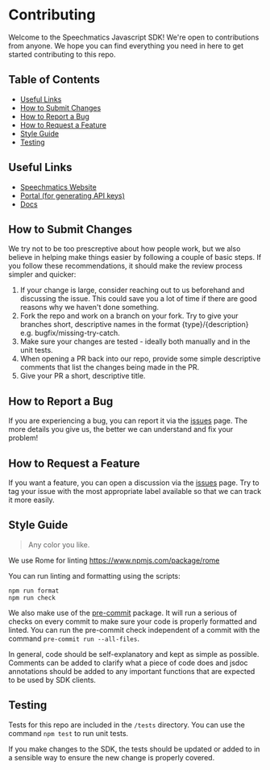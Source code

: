 # Contributing

Welcome to the Speechmatics Javascript SDK! We're open to contributions from anyone. We hope you can find everything you need in here to get started contributing to this repo.
## Table of Contents

- [Useful Links](#useful-links)
- [How to Submit Changes](#how-to-submit-changes)
- [How to Report a Bug](#how-to-report-a-bug)
- [How to Request a Feature](#how-to-request-a-feature)
- [Style Guide](#style-guide)
- [Testing](#testing)



## Useful Links

- [Speechmatics Website](https://www.speechmatics.com/)
- [Portal (for generating API keys)](https://portal.speechmatics.com/manage-access/)
- [Docs](https://docs.speechmatics.com/)



## How to Submit Changes

We try not to be too prescreptive about how people work, but we also believe in helping make things easier by following a couple of basic steps. If you follow these recommendations, it should make the review process simpler and quicker:

1. If your change is large, consider reaching out to us beforehand and discussing the issue. This could save you a lot of time if there are good reasons why we haven't done something.
2. Fork the repo and work on a branch on your fork. Try to give your branches short, descriptive names in the format {type}/{description} e.g. bugfix/missing-try-catch.
3. Make sure your changes are tested - ideally both manually and in the unit tests.
4. When opening a PR back into our repo, provide some simple descriptive comments that list the changes being made in the PR.
5. Give your PR a short, descriptive title.

## How to Report a Bug

If you are experiencing a bug, you can report it via the [issues](https://github.com/speechmatics/speechmatics-js/issues) page.  The more details you give us, the better we can understand and fix your problem!

## How to Request a Feature

If you want a feature, you can open a discussion via the [issues](https://github.com/speechmatics/speechmatics-js/issues) page. Try to tag your issue with the most appropriate label available so that we can track it more easily.


## Style Guide

> Any color you like.

We use Rome for linting https://www.npmjs.com/package/rome

You can run linting and formatting using the scripts:

```
npm run format
npm run check
```

We also make use of the [pre-commit](https://pre-commit.com/) package. It will run a serious of checks on every commit to make sure your code is properly formatted and linted. You can run the pre-commit check independent of a commit with the command `pre-commit run --all-files`.

In general, code should be self-explanatory and kept as simple as possible. Comments can be added to clarify what a piece of code does and jsdoc annotations should be added to any important functions that are expected to be used by SDK clients.

## Testing

Tests for this repo are included in the `/tests` directory. You can use the command `npm test` to run unit tests. 

If you make changes to the SDK, the tests should be updated or added to in a sensible way to ensure the new change is properly covered.